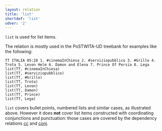 ```yaml
---
layout: relation
title: 'list'
shortdef: 'list'
udver: '2'
---
```


`list` is used for list items.

The relation is mostly used in the PoSTWITA-UD treebank for examples like the following:

~~~ sdparse
TT ITALIA 05:28 1. #cinemaInChiesa 2. #serviziopubblico 3. #Grillo 4. Trota 5. Levon Helm 6. Damon and Elena 7. Prince Of Persia 8. Lega
list(TT, #cinemaInChiesa)
list(TT, #serviziopubblico)
list(TT, #Grillo)
list(TT, Trota)
list(TT, Levon)
list(TT, Damon)
list(TT, Prince)
list(TT, Lega)
~~~

<code>list</code> covers bullet points, numbered lists and similar cases, as illustrated above. However it does **not** cover list items constructed with coordinating conjunctions and punctuation: those cases are covered by the dependency relations [cc]() and [conj]().
<!-- Interlanguage links updated Ne 5. května 2024, 18:21:18 CEST -->
